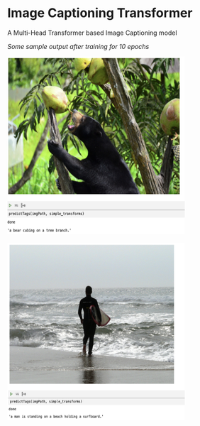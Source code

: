 # Image Captioning Transformer

A Multi-Head Transformer based Image Captioning model

_Some sample output after training for 10 epochs_ 

<img src = 'sample_1.png' height = 400 width = 400 />
<br />
<br />
<img src = 'sample_2.png' height = 400 width = 400 />
